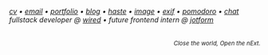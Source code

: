 <h6> 
    <a href="https://bayburt.lu/docs/cv.pdf">cv</a> • <a href="mailto:baris@bayburt.lu">email</a> • <a href="https://bayburt.lu">portfolio</a> • <a href="https://bayburt.lu/blog">blog</a> • <a href="https://haste.bayburt.lu">haste</a> • <a href="https://i.bayburt.lu/">image</a> • <a href="https://exif.bayburt.lu">exif</a> • <a href="https://pom.bayburt.lu">pomodoro</a> • <a href="https://cankaya.chat/">chat</a><br>
    fullstack developer @ <a href="https://github.com/wiredwiredwired">wired</a> • future frontend intern @ <a href="https://www.jotform.com/">jotform</a>
</h6>
<p align="right"><sub><i>Close the world, Open the nExt.</i></sub></p>
